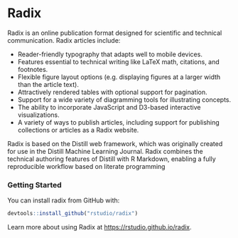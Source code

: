 Radix
================

<!-- README.md is generated from README.Rmd. Please edit that file -->

Radix is an online publication format designed for scientific and
technical communication. Radix articles include:

  - Reader-friendly typography that adapts well to mobile devices.
  - Features essential to technical writing like LaTeX math, citations,
    and footnotes.
  - Flexible figure layout options (e.g. displaying figures at a larger
    width than the article text).
  - Attractively rendered tables with optional support for pagination.
  - Support for a wide variety of diagramming tools for illustrating
    concepts.
  - The ability to incorporate JavaScript and D3-based interactive
    visualizations.
  - A variety of ways to publish articles, including support for
    publishing collections or articles as a Radix website.

Radix is based on the Distill web framework, which was originally
created for use in the Distill Machine Learning Journal. Radix combines
the technical authoring features of Distill with R Markdown, enabling a
fully reproducible workflow based on literate programming

### Getting Started

You can install radix from GitHub with:

``` r
devtools::install_github("rstudio/radix")
```

Learn more about using Radix at <https://rstudio.github.io/radix>.
